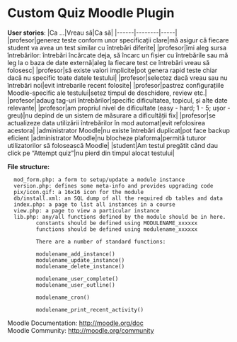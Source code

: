# Custom Quiz Moodle Plugin
__User stories__:
|Ca ...|Vreau să|Ca să|
|------|--------|-----|
|profesor|generez teste conform unor specificații clare|mă asigur că fiecare student va avea un test similar cu întrebări diferite|
|profesor|îmi aleg sursa întrebărilor: întrebări încărcate deja, să încarc un fișier cu întrebările sau mă leg la o baza de date externă|aleg la fiecare test ce întrebări vreau să folosesc|
|profesor|să existe valori implicite|pot genera rapid teste chiar dacă nu specific toate datele testului|
|profesor|selectez dacă vreau sau nu întrebări noi|evit intrebarile recent folosite|
|profesor|pastrez configurațiile Moodle-specific ale testului|setez timpul de deschidere, review etc.|
|profesor|adaug tag-uri întrebărilor|specific dificultatea, topicul, și alte date relevante|
|profesor|am propriul nivel de dificultate (easy - hard; 1 - 5; ușor - greu)|nu depind de un sistem de măsurare a dificultății fix|
|profesor|se actualizeze data utilizării întrebărilor în mod automat|evit refolosirea acestora|
|administrator Moodle|nu existe întrebări duplicat|pot face backup eficient
|administrator Moodle|nu blocheze plaforma|permită tuturor utilizatorilor să folosească Moodle|
|student|Am testul pregătit când dau click pe “Attempt quiz”|nu pierd din timpul alocat testului|





__File structure:__
```
  mod_form.php: a form to setup/update a module instance
  version.php: defines some meta-info and provides upgrading code
  pix/icon.gif: a 16x16 icon for the module
  db/install.xml: an SQL dump of all the required db tables and data
  index.php: a page to list all instances in a course
  view.php: a page to view a particular instance
  lib.php: any/all functions defined by the module should be in here.
         constants should be defined using MODULENAME_xxxxxx
         functions should be defined using modulename_xxxxxx

         There are a number of standard functions:

         modulename_add_instance()
         modulename_update_instance()
         modulename_delete_instance()

         modulename_user_complete()
         modulename_user_outline()

         modulename_cron()

         modulename_print_recent_activity()
```
Moodle Documentation:  http://moodle.org/doc
<br>Moodle Community:      http://moodle.org/community


